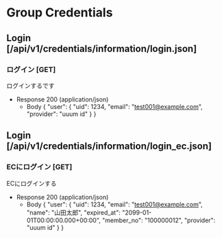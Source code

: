 # Group Credentials

## Login [/api/v1/credentials/information/login.json]

### ログイン [GET]
ログインするです

+ Response 200 (application/json)
  + Body
    {
      "user": {
        "uid": 1234,
        "email": "test001@example.com",
        "provider": "uuum id"
      }
    }

## Login [/api/v1/credentials/information/login_ec.json]

### ECにログイン [GET]
ECにログインする

+ Response 200 (application/json)
  + Body
    {
      "user": {
        "uid": 1234,
        "email": "test001@example.com",
        "name": "山田太郎",
        "expired_at": "2099-01-01T00:00:00.000+00:00",
        "member_no": "100000012",
        "provider": "uuum id"
      }
    }
